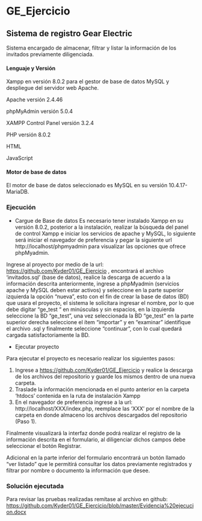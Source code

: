 # GE_Ejercicio

## Sistema de registro Gear Electric
Sistema encargado de almacenar, filtrar y listar la información de los invitados previamente diligenciada.

#### Lenguaje y Versión
Xampp en versión 8.0.2 para el gestor de base de datos MySQL y despliegue del servidor web Apache.

Apache versión 2.4.46

phpMyAdmin versión 5.0.4

XAMPP Control Panel versión 3.2.4

PHP versión 8.0.2

HTML

JavaScript

#### Motor de base de datos
El motor de base de datos seleccionado es MySQL en su versión 10.4.17-MariaDB.

### Ejecución

-	Cargue de Base de datos
Es necesario tener instalado Xampp en su versión 8.0.2, posterior a la instalación, realizar la búsqueda del panel de control Xampp e iniciar los servicios de apache y MySQL, lo siguiente será iniciar el navegador de preferencia y pegar la siguiente url http://localhost/phpmyadmin para visualizar las opciones que ofrece phpMyadmin.

  Ingrese al proyecto por medio de la url: https://github.com/Kyder01/GE_Ejercicio , encontrará el archivo ‘invitados.sql’ (base de datos), realice la descarga de acuerdo a la información descrita anteriormente, ingrese a phpMyadmin (servicios apache y MySQL deben estar activos) y seleccione en la parte superior izquierda la opción “nueva”, esto con el fin de crear la base de datos (BD) que usara el proyecto, el sistema le solicitara ingresar el nombre, por lo que debe digitar “ge_test “ en minúsculas y sin espacios, en la izquierda seleccione la BD “ge_test”, una vez seleccionada la BD “ge_test” en la parte superior derecha seleccione el ítem “importar” y en “examinar” identifique el archivo .sql y finalmente seleccione “continuar”, con lo cual quedará cargada satisfactoriamente la BD.

-	Ejecutar proyecto

Para ejecutar el proyecto es necesario realizar los siguientes pasos:
1.	Ingrese a https://github.com/Kyder01/GE_Ejercicio y realice la descarga de los archivos del repositorio y guarde los mismos dentro de una nueva carpeta. 
2.	Traslade la información mencionada en el punto anterior en la carpeta ‘htdocs’ contenida en la ruta de instalación Xampp
3.	En el navegador de preferencia ingrese a la url: http://localhost/XXX/index.php, reemplace las ‘XXX’ por el nombre de la carpeta en donde almaceno los archivos descargados del repositorio (Paso 1).

Finalmente visualizará la interfaz donde podrá realizar el registro de la información descrita en el formulario, al diligenciar dichos campos debe seleccionar el botón Registrar.

Adicional en la parte inferior del formulario encontrará un botón llamado “ver listado” que le permitirá consultar los datos previamente registrados y filtrar por nombre o documento la información que desee.

### Solución ejecutada
Para revisar las pruebas realizadas remítase al archivo en github: https://github.com/Kyder01/GE_Ejercicio/blob/master/Evidencia%20ejecucion.docx 



